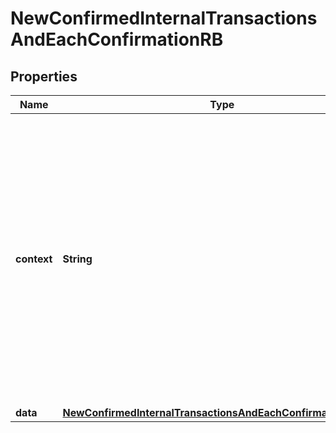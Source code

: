 

# NewConfirmedInternalTransactionsAndEachConfirmationRB


## Properties

| Name | Type | Description | Notes |
|------------ | ------------- | ------------- | -------------|
|**context** | **String** | In batch situations the user can use the context to correlate responses with requests. This property is present regardless of whether the response was successful or returned as an error. &#x60;context&#x60; is specified by the user. |  [optional] |
|**data** | [**NewConfirmedInternalTransactionsAndEachConfirmationRBData**](NewConfirmedInternalTransactionsAndEachConfirmationRBData.md) |  |  |




